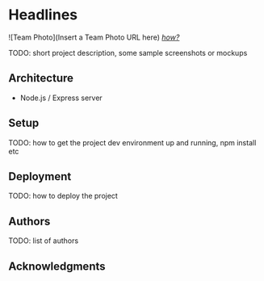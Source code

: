 # Headlines
![Team Photo](Insert a Team Photo URL here)
[*how?*](https://help.github.com/articles/about-readmes/#relative-links-and-image-paths-in-readme-files)

TODO: short project description, some sample screenshots or mockups

## Architecture

- Node.js / Express server

## Setup

TODO: how to get the project dev environment up and running, npm install etc

## Deployment

TODO: how to deploy the project

## Authors

TODO: list of authors

## Acknowledgments

